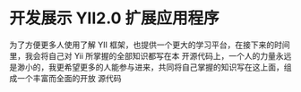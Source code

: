 开发展示 YII2.0 扩展应用程序
===================================

为了方便更多人使用了解 YII 框架，也提供一个更大的学习平台，在接下来的时间里，我会将自己对 Yii 所掌握的全部知识都写在本
开源代码上，一个人的力量永远是渺小的，我更希望更多的人能参与进来，共同将自己掌握的知识写在这上面，组成一个丰富而全面的开放
源代码